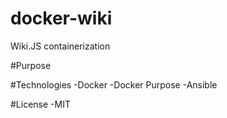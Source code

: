 # docker-wiki
Wiki.JS containerization

#Purpose 

#Technologies
-Docker
-Docker Purpose
-Ansible

#License
-MIT